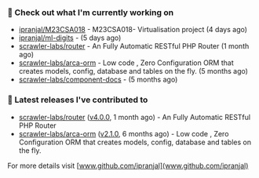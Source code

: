 ### 👷 Check out what I'm currently working on

- [ipranjal/M23CSA018](https://github.com/ipranjal/M23CSA018) - M23CSA018- Virtualisation project (4 days ago)
- [ipranjal/ml-digits](https://github.com/ipranjal/ml-digits) -  (5 days ago)
- [scrawler-labs/router](https://github.com/scrawler-labs/router) - An Fully Automatic RESTful PHP Router (1 month ago)
- [scrawler-labs/arca-orm](https://github.com/scrawler-labs/arca-orm) -  Low code , Zero Configuration ORM that creates models, config, database and tables on the fly. (5 months ago)
- [scrawler-labs/component-docs](https://github.com/scrawler-labs/component-docs) -  (5 months ago)

### 🔭 Latest releases I've contributed to

- [scrawler-labs/router](https://github.com/scrawler-labs/router) ([v4.0.0](https://github.com/scrawler-labs/router/releases/tag/v4.0.0), 1 month ago) - An Fully Automatic RESTful PHP Router
- [scrawler-labs/arca-orm](https://github.com/scrawler-labs/arca-orm) ([v2.1.0](https://github.com/scrawler-labs/arca-orm/releases/tag/v2.1.0), 6 months ago) -  Low code , Zero Configuration ORM that creates models, config, database and tables on the fly.

For more details visit [www.github.com/ipranjal](www.github.com/ipranjal)

